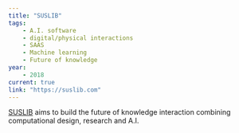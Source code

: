 ```yaml
---
title: "SUSLIB"
tags:
    - A.I. software
    - digital/physical interactions
    - SAAS
    - Machine learning
    - Future of knowledge
year:
    - 2018
current: true
link: "https://suslib.com"
---
```

[SUSLIB](https://suslib.com) aims to build the future of knowledge interaction combining computational design, research and A.I. 